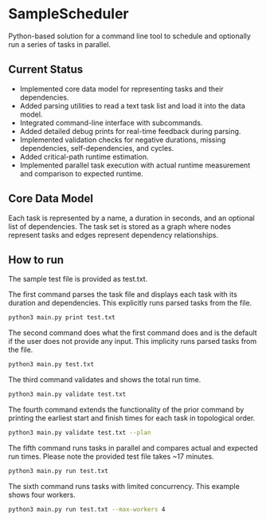 # SampleScheduler
Python-based solution for a command line tool to schedule and optionally run a series of tasks in parallel.

## Current Status
- Implemented core data model for representing tasks and their dependencies.
- Added parsing utilities to read a text task list and load it into the data model.
- Integrated command-line interface with subcommands.
- Added detailed debug prints for real-time feedback during parsing.
- Implemented validation checks for negative durations, missing dependencies, self-dependencies, and cycles.
- Added critical-path runtime estimation.
- Implemented parallel task execution with actual runtime measurement and comparison to expected runtime.

## Core Data Model
Each task is represented by a name, a duration in seconds, and an optional list of dependencies. The task set is stored as a graph where nodes represent tasks and edges represent dependency relationships.

## How to run
The sample test file is provided as test.txt. 

The first command parses the task file and displays each task with its duration and dependencies. This explicitly runs parsed tasks from the file.

```bash
python3 main.py print test.txt
```
The second command does what the first command does and is the default if the user does not provide any input. This implicity runs parsed tasks from the file. 

```bash
python3 main.py test.txt
```

The third command validates and shows the total run time.

```bash
python3 main.py validate test.txt
```

The fourth command extends the functionality of the prior command by printing the earliest start and finish times for each task in topological order.

```bash
python3 main.py validate test.txt --plan
```

The fifth command runs tasks in parallel and compares actual and expected run times. Please note the provided test file takes ~17 minutes.

```bash
python3 main.py run test.txt
```

The sixth command runs tasks with limited concurrency. This example shows four workers. 

```bash
python3 main.py run test.txt --max-workers 4
```
